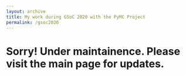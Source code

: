 ```yaml
---
layout: archive
title: My work during GSoC 2020 with the PyMC Project
permalink: /gsoc2020
---
```


<h1>Sorry! Under maintainence. Please visit the main page for updates.</h1>
